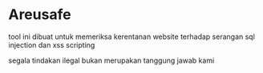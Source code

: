 # Areusafe
tool ini dibuat untuk memeriksa kerentanan website terhadap serangan sql injection dan xss scripting


segala tindakan ilegal bukan merupakan tanggung jawab kami
